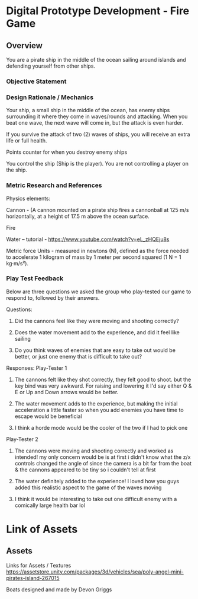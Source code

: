 # Digital Prototype Development - Fire Game
## Overview 
You are a pirate ship in the middle of the ocean sailing around islands and defending yourself from other ships.

### Objective Statement


### Design Rationale / Mechanics
Your ship, a small ship in the middle of the ocean, has enemy ships surrounding it where they come in waves/rounds and attacking. When you beat one wave, the next wave will come in, but the attack is even harder. 

If you survive the attack of two (2) waves of ships, you will receive an extra life or full health. 

Points counter for when you destroy enemy ships 

You control the ship (Ship is the player). You are not controlling a player on the ship. ​

### Metric Research and References
Physics elements:  

Cannon - (A cannon mounted on a pirate ship fires a cannonball at 125 m/s horizontally, at a height of 17.5 m above the ocean surface. 

Fire  

Water – tutorial - https://www.youtube.com/watch?v=eL_zHQEju8s 

Metric force Units - measured in newtons (N), defined as the force needed to accelerate 1 kilogram of mass by 1 meter per second squared (1 N = 1 kg·m/s²). 

### Play Test Feedback 

Below are three questions we asked the group who play-tested our game to respond to, followed by their answers. 

Questions:
1) Did the cannons feel like they were moving and shooting correctly?
    
3) Does the water movement add to the experience, and did it feel like sailing
   
5) Do you think waves of enemies that are easy to take out would be better, or just one enemy that is difficult to take out? 

Responses: 
Play-Tester 1
1) The cannons felt like they shot correctly, they felt good to shoot. but the key bind was very awkward. For raising and lowering it I'd say either Q & E or Up and Down arrows would be better.  

2) The water movement adds to the experience, but making the initial acceleration a little faster so when you add enemies you have time to escape would be beneficial  

3) I think a horde mode would be the cooler of the two if I had to pick one 

Play-Tester 2 
1) The cannons were moving and shooting correctly and worked as intended! my only concern would be is at first i didn't know what the z/x controls changed the angle of since the camera is a bit far from the boat & the cannons appeared to be tiny so i couldn't tell at first  

2) The water definitely added to the experience! I loved how you guys added this realistic aspect to the game of the waves moving  

3) I think it would be interesting to take out one difficult enemy with a comically large health bar lol 

# Link of Assets 
## Assets
Links for Assets / Textures
https://assetstore.unity.com/packages/3d/vehicles/sea/poly-angel-mini-pirates-island-267015 

Boats designed and made by Devon Griggs
 
